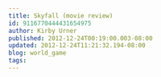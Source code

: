 ```yaml
---
title: Skyfall (movie review)
id: 9116770444431654975
author: Kirby Urner
published: 2012-12-24T00:19:00.003-08:00
updated: 2012-12-24T11:21:32.194-08:00
blog: world_game
tags: 
---
```


